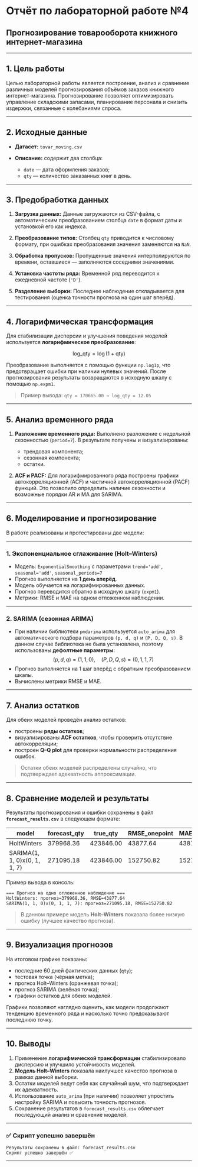 # **Отчёт по лабораторной работе №4**

## **Прогнозирование товарооборота книжного интернет-магазина**

---

## **1. Цель работы**

Целью лабораторной работы является построение, анализ и сравнение различных моделей прогнозирования объёмов заказов книжного интернет-магазина.
Прогнозирование позволяет оптимизировать управление складскими запасами, планирование персонала и снизить издержки, связанные с колебаниями спроса.

---

## **2. Исходные данные**

* **Датасет:** `tovar_moving.csv`
* **Описание:** содержит два столбца:

  * `date` — дата оформления заказов;
  * `qty` — количество заказанных книг в день.

---

## **3. Предобработка данных**

1. **Загрузка данных:**
   Данные загружаются из CSV-файла, с автоматическим преобразованием столбца `date` в формат даты и установкой его как индекса.

2. **Преобразование типов:**
   Столбец `qty` приводится к числовому формату, при ошибках преобразования значения заменяются на `NaN`.

3. **Обработка пропусков:**
   Пропущенные значения интерполируются по времени, оставшиеся — заполняются соседними значениями.

4. **Установка частоты ряда:**
   Временной ряд переводится к ежедневной частоте (`'D'`).

5. **Разделение выборки:**
   Последнее наблюдение откладывается для тестирования (оценка точности прогноза на один шаг вперёд).

---

## **4. Логарифмическая трансформация**

Для стабилизации дисперсии и улучшения поведения моделей используется **логарифмическое преобразование**:

$$
\text{log_qty} = \log(1 + \text{qty})
$$

Преобразование выполняется с помощью функции `np.log1p`, что предотвращает ошибки при наличии нулевых значений.
После прогнозирования результаты возвращаются в исходную шкалу с помощью `np.expm1`.

> Пример вывода:
> `qty = 170665.00 → log_qty = 12.05`

---

## **5. Анализ временного ряда**

1. **Разложение временного ряда:**
   Выполнено разложение с недельной сезонностью (`period=7`).
   В результате получены и визуализированы:

   * трендовая компонента;
   * сезонная компонента;
   * остатки.

2. **ACF и PACF:**
   Для логарифмированного ряда построены графики автокорреляционной (ACF) и частичной автокорреляционной (PACF) функций.
   Это позволило определить наличие сезонности и возможные порядки AR и MA для SARIMA.

---

## **6. Моделирование и прогнозирование**

В работе реализованы и протестированы две модели:

---

### **1. Экспоненциальное сглаживание (Holt–Winters)**

* Модель:
  `ExponentialSmoothing` с параметрами
  `trend='add'`, `seasonal='add'`, `seasonal_periods=7`
* Прогноз выполняется на **1 день вперёд**.
* Модель обучается на логарифмированных данных.
* Прогноз переводится обратно в исходную шкалу (`expm1`).
* Метрики: RMSE и MAE на одном отложенном наблюдении.

---

### **2. SARIMA (сезонная ARIMA)**

* При наличии библиотеки `pmdarima` используется `auto_arima` для автоматического подбора параметров `(p, d, q)` и `(P, D, Q, s)`.
  В данном случае библиотека не была установлена, поэтому использованы **дефолтные параметры**:
  $$
  (p, d, q) = (1, 1, 0), \quad (P, D, Q, s) = (0, 1, 1, 7)
  $$
* Прогноз выполняется на 1 шаг вперёд с обратным преобразованием шкалы.
* Вычислены метрики RMSE и MAE.

---

## **7. Анализ остатков**

Для обеих моделей проведён анализ остатков:

* построены **ряды остатков**;
* визуализированы **ACF остатков**, чтобы проверить отсутствие автокорреляции;
* построен **Q–Q plot** для проверки нормальности распределения ошибок.

> Остатки обеих моделей распределены случайно, что подтверждает адекватность аппроксимации.

---

## **8. Сравнение моделей и результаты**

Результаты прогнозирования и ошибки сохранены в файл **`forecast_results.csv`**
в следующем формате:

| model                        | forecast_qty | true_qty  | RMSE_onepoint | MAE_onepoint |
| ---------------------------- | ------------ | --------- | ------------- | ------------ |
| HoltWinters                  | 379968.36    | 423846.00 | 43877.64      | 43877.64     |
| SARIMA(1, 1, 0)x(0, 1, 1, 7) | 271095.18    | 423846.00 | 152750.82     | 152750.82    |

Пример вывода в консоль:

```
=== Прогноз на одно отложенное наблюдение ===
HoltWinters: прогноз=379968.36, RMSE=43877.64
SARIMA(1, 1, 0)x(0, 1, 1, 7): прогноз=271095.18, RMSE=152750.82
```

> В данном примере модель **Holt–Winters** показала более низкую ошибку (лучшее качество прогноза).

---

## **9. Визуализация прогнозов**

На итоговом графике показаны:

* последние 60 дней фактических данных (`qty`);
* тестовая точка (чёрная метка);
* прогноз Holt–Winters (оранжевая точка);
* прогноз SARIMA (зелёная точка);
* графики остатков для обеих моделей.

Графики позволяют наглядно оценить, как модели продолжают тенденцию временного ряда и насколько точно предсказывают последнюю точку.

---

## **10. Выводы**

1. Применение **логарифмической трансформации** стабилизировало дисперсию и улучшило устойчивость моделей.
2. **Модель Holt–Winters** показала наилучшее качество прогноза в рамках данной выборки.
3. Остатки моделей ведут себя как случайный шум, что подтверждает их адекватность.
4. Использование `auto_arima` (при наличии) позволяет упростить настройку SARIMA и повысить точность прогнозов.
5. Сохранение результатов в `forecast_results.csv` облегчает последующий анализ и сравнение моделей.

---

### ✅ Скрипт успешно завершён

```
Результаты сохранены в файл: forecast_results.csv
Скрипт успешно завершён ✅
```

---
